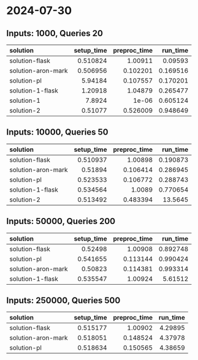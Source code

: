 # 2024-07-30

## Inputs: 1000, Queries 20

| solution           |   setup_time |   preproc_time |   run_time |
|:-------------------|-------------:|---------------:|-----------:|
| solution-flask     |     0.510824 |       1.00911  |   0.09593  |
| solution-aron-mark |     0.506956 |       0.102201 |   0.169516 |
| solution-pl        |     5.94184  |       0.107557 |   0.170201 |
| solution-1-flask   |     1.20918  |       1.04879  |   0.265477 |
| solution-1         |     7.8924   |       1e-06    |   0.605124 |
| solution-2         |     0.51077  |       0.526009 |   0.948649 |

## Inputs: 10000, Queries 50

| solution           |   setup_time |   preproc_time |   run_time |
|:-------------------|-------------:|---------------:|-----------:|
| solution-flask     |     0.510937 |       1.00898  |   0.190873 |
| solution-aron-mark |     0.51894  |       0.106414 |   0.286945 |
| solution-pl        |     0.523533 |       0.106772 |   0.288743 |
| solution-1-flask   |     0.534564 |       1.0089   |   0.770654 |
| solution-2         |     0.513492 |       0.483394 |  13.5645   |

## Inputs: 50000, Queries 200

| solution           |   setup_time |   preproc_time |   run_time |
|:-------------------|-------------:|---------------:|-----------:|
| solution-flask     |     0.52498  |       1.00908  |   0.892748 |
| solution-pl        |     0.541655 |       0.113144 |   0.990424 |
| solution-aron-mark |     0.50823  |       0.114381 |   0.993314 |
| solution-1-flask   |     0.535547 |       1.00924  |   5.61512  |

## Inputs: 250000, Queries 500

| solution           |   setup_time |   preproc_time |   run_time |
|:-------------------|-------------:|---------------:|-----------:|
| solution-flask     |     0.515177 |       1.00902  |    4.29895 |
| solution-aron-mark |     0.518051 |       0.148524 |    4.37978 |
| solution-pl        |     0.518634 |       0.150565 |    4.38659 |